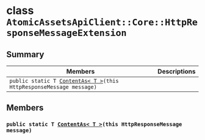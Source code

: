 # class `AtomicAssetsApiClient::Core::HttpResponseMessageExtension` 

## Summary

 Members                        | Descriptions                                
--------------------------------|---------------------------------------------
`public static T `[`ContentAs< T >`](#class_atomic_assets_api_client_1_1_core_1_1_http_response_message_extension_1a57e7725a539507500b95dec7bed70785)`(this HttpResponseMessage message)` | 

## Members

### `public static T `[`ContentAs< T >`](#class_atomic_assets_api_client_1_1_core_1_1_http_response_message_extension_1a57e7725a539507500b95dec7bed70785)`(this HttpResponseMessage message)` 

